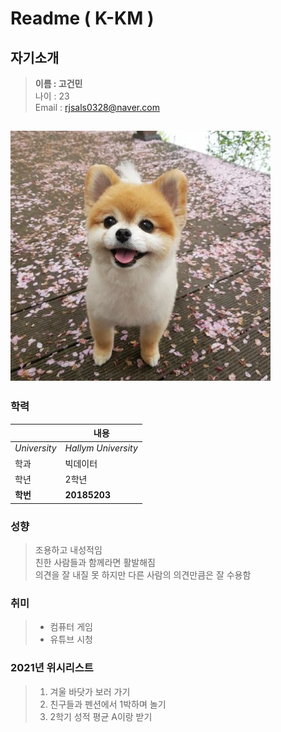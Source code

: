 # Readme ( K-KM )

## 자기소개
> __이름 : 고건민__  
> 나이 : 23  
> Email : rjsals0328@naver.com  
###  
![dog](/photo1.PNG)
------
### 학력  
||내용|
|---|---|
|_University_|_Hallym University_|
|학과|빅데이터|
|학년|2학년|
|__학번__|__20185203__|
### 성향
> 조용하고 내성적임  
> 친한 사람들과 함께라면 활발해짐  
> 의견을 잘 내질 못 하지만 다른 사람의 의견만큼은 잘 수용함  
### 취미
> * 컴퓨터 게임  
> * 유튜브 시청  
### 2021년 위시리스트
> 1. 겨울 바닷가 보러 가기  
> 2. 친구들과 펜션에서 1박하며 놀기  
> 3. 2학기 성적 평균 A이랑 받기  
###
